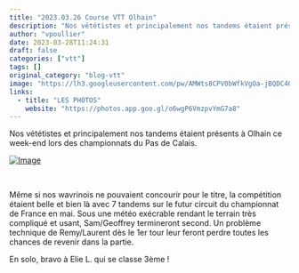 ```yaml
---
title: "2023.03.26 Course VTT Olhain"
description: "Nos vététistes et principalement nos tandems étaient présents à Olhain ce week-end lors des championnats du Pas de Calais."
author: "vpoullier"
date: 2023-03-28T11:24:31
draft: false
categories: ["vtt"]
tags: []
original_category: "blog-vtt"
image: "https://lh3.googleusercontent.com/pw/AMWts8CPV0bWfkVgOa-jBQDC4QghBqVJm4QEiJQ_wXl-DzwYuyP-lCBqhdCl97N4HhDJT87gwg8fhXDuZ4aMH0JPWv0cAqyQ-s9NAKRTVVhR2oeUUc26VMD869JptyMhv9fLhMRStr32Hnu2C-OQZppkkARCrg=w1519-h1013-s-no?authuser=0"
links:
  - title: "LES PHOTOS"
    website: "https://photos.app.goo.gl/o6wgP6VmzpvYmG7a8"
---
```


Nos vététistes et principalement nos tandems étaient présents à Olhain ce week-end lors des championnats du Pas de Calais.

<!--more-->

[ ![Image](https://lh3.googleusercontent.com/pw/AMWts8C2Cu9OMHQpeXTwe8_7REwK6n4WdaiBx49OJTPJOqLbi8wmJ2pe3q0wrMbCxC_JRiWklPwpfDPWv9o7JCXPVF5azv4H_caR99N1rxKA7qf1gVjWZ5CW5KRBimP5DX2MKiJk-EsANuj6EgINTD-48DPTlg=w1519-h1013-s-no?authuser=0)](https://lh3.googleusercontent.com/pw/AMWts8C2Cu9OMHQpeXTwe8_7REwK6n4WdaiBx49OJTPJOqLbi8wmJ2pe3q0wrMbCxC_JRiWklPwpfDPWv9o7JCXPVF5azv4H_caR99N1rxKA7qf1gVjWZ5CW5KRBimP5DX2MKiJk-EsANuj6EgINTD-48DPTlg=w1519-h1013-s-no?authuser=0)

&nbsp;

Même si nos wavrinois ne pouvaient concourir pour le titre, la compétition étaient belle et bien là avec 7 tandems sur le futur circuit du championnat de France en mai. Sous une météo exécrable rendant le terrain très compliqué et usant, Sam/Geoffrey termineront second. Un problème technique de Remy/Laurent dès le 1er tour leur feront perdre toutes les chances de revenir dans la partie.

En solo, bravo à Elie L. qui se classe 3ème&nbsp;!